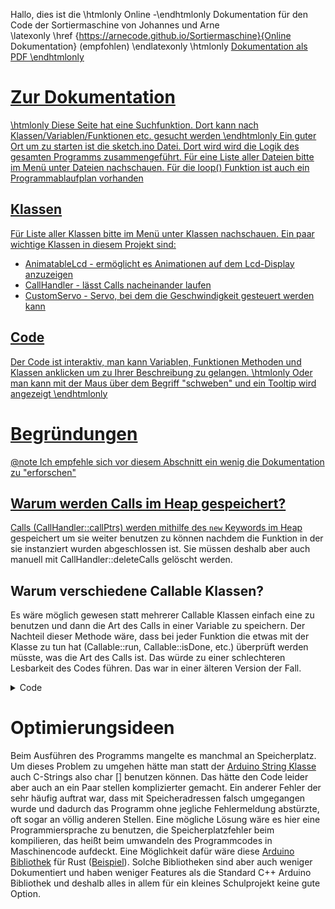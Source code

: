 Hallo, dies ist die \htmlonly Online -\endhtmlonly Dokumentation für den Code der Sortiermaschine von Johannes und Arne   
\latexonly \href {https://arnecode.github.io/Sortiermaschine}{Online Dokumentation} (empfohlen) \endlatexonly
\htmlonly <a href="doc.pdf">Dokumentation als PDF \endhtmlonly
# Zur Dokumentation
\htmlonly Diese Seite hat eine Suchfunktion. Dort kann nach Klassen/Variablen/Funktionen etc. gesucht werden  \endhtmlonly
Ein guter Ort um zu starten ist die sketch.ino Datei. Dort wird wird die Logik des gesamten Programms zusammengeführt. Für eine Liste aller Dateien bitte im Menü unter Dateien nachschauen.
Für die loop() Funktion ist auch ein Programmablaufplan vorhanden
## Klassen
Für Liste aller Klassen bitte im Menü unter Klassen nachschauen. 
Ein paar wichtige Klassen in diesem Projekt sind:
- AnimatableLcd - ermöglicht es Animationen auf dem Lcd-Display anzuzeigen
- CallHandler - lässt Calls nacheinander laufen
- CustomServo - Servo, bei dem die Geschwindigkeit gesteuert werden kann  
## Code
Der Code ist interaktiv, man kann Variablen, Funktionen Methoden und Klassen anklicken um zu Ihrer Beschreibung zu gelangen. \htmlonly Oder man kann mit der Maus über dem Begriff "schweben" und ein Tooltip wird angezeigt \endhtmlonly

# Begründungen
@note Ich empfehle sich vor diesem Abschnitt ein wenig die Dokumentation zu "erforschen"

## Warum werden Calls im Heap gespeichert?
Calls (CallHandler::callPtrs) werden mithilfe des ```new``` Keywords im <a href="https://www.geeksforgeeks.org/stack-vs-heap-memory-allocation/" target="_blank">Heap</a> gespeichert um sie weiter benutzen zu können nachdem die Funktion in der sie instanziert wurden abgeschlossen ist. Sie müssen deshalb aber auch manuell mit CallHandler::deleteCalls gelöscht werden.
## Warum verschiedene Callable Klassen? 

Es wäre möglich gewesen statt mehrerer Callable Klassen einfach eine zu benutzen und dann die Art des Calls in einer Variable zu speichern. Der Nachteil dieser Methode wäre, dass bei jeder Funktion die etwas mit der Klasse zu tun hat (Callable::run, Callable::isDone, etc.) überprüft werden müsste, was die Art des Calls ist. Das würde zu einer schlechteren Lesbarkeit des Codes führen. Das war in einer älteren Version der Fall.
<details>
<summary>Code</summary>
\code{.cpp}
class LcdHandler {
  public:
    enum AnimType {
      DOT,
      LOADING,
      NO_ANIMATION
    };
    struct LcdString {
      long duration;
      AnimType animType;
      String text;
      LcdString(String text, long duration, AnimType animType = NO_ANIMATION): text(text), duration(duration), animType(animType) {}
      operator String() const {
        return text;
      }
    };
    bool running = false;
  private:
    LcdString * currString;
    long t;
    LcdString * lastString;
    LcdString * lcdStrings;
    long stepDuration;
    long lastRefresh;
    void( * callback)(); //function pointer
  public:
    ~LcdHandler() {
      delete[] lcdStrings;
    }
    void init() {
      lcd.init();
      lcd.backlight();
      lcd.createChar(0, loading_empty_c);
      lcd.createChar(1, loading_full_c);
    }
    void setStrings(LcdString newLcdStrings[], size_t numStrings, void( * newCallback)() = NULL, int newStepDuration = 1000) {
      delete[] lcdStrings; //Speicherplatz frei machen
      lcdStrings = newLcdStrings;
      currString = newLcdStrings;
      lastString = newLcdStrings + numStrings - 1;
      t = millis();
      stepDuration = newStepDuration;
      lastRefresh = millis();
      running = true;
      callback = newCallback;
      prepareAnimation(currString);
    }
    void prepareAnimation(LcdString* currString) {
      switch (currString->animType) {
        case LOADING:
          stepDuration = currString->duration / 9;
          if (currString->text.length() > 16) {
            Serial.print("text given for loading animation is to long, text: ");
            Serial.println(*currString);
          }
          printCentered(*currString);
          lcd.setCursor(LOADING_BAR_OFFSET, 1);
          for (int i = 0; i < 8; i++) {
            lcd.write(0);
          }
          lcd.print("0% ");
          break;
        case DOT:
          printPretty(currString->text + String("   "));
          break;
        default:
          printPretty(*currString);
      }
    }
    void printCentered(String text, int length = -1, int row = 0) { //length<=16
      if (length == -1) {
        length = text.length();
      }
      int offset = (16 - length) / 2; //rundet immer ab, da int
      lcd.setCursor(offset, row);
      lcd.print(text);
    }
    void printPretty(String text) { //handelt zeilenumbrüche und schreibt zentriert
      lcd.clear();
      int length = text.length();
      if (length <= 16) {
        printCentered(text, length);
        return 0;
      }
      int spacePos = -1;
      for (int i = 15; i >= 0; i--) {
        if (text[i] == ' ') {
          spacePos = i;
          break;
        }
      }
      String row1, row2;
      if (spacePos != -1) {
        row1 = text.substring(0, spacePos);
        row2 = text.substring(spacePos + 1);
      } else {
        row1 = text.substring(0, 16);
        row2 = text.substring(16);
      }
      printCentered(row1, row1.length(), 0);
      printCentered(row2, row2.length(), 1);
    }
    void printAnimated() {
      long time = millis();
      AnimType type = currString->animType;
      if (type == DOT) {
        if ((time - lastRefresh) < stepDuration) {
          return;
        }
        lastRefresh = time;
        int numDots = ((time - t) / stepDuration) % 4;
        char dots[4];
        for (int i = 0; i < 3; i++) {
          if (i < numDots) {
            dots[i] = '.';
          } else {
            dots[i] = ' ';
          }
        }
        dots[3] = '\0';
        printPretty(currString->text + dots);
      } else if (type == LOADING) {
        short percent = (time - t) * 100 / currString->duration;
        if (time - lastRefresh > stepDuration) {
          short nToFill = percent * 8 / 100;
          if (nToFill == 0) {
            return;
          }
          lcd.setCursor(nToFill + LOADING_BAR_OFFSET - 1, 1);
          lcd.write(1);
          lastRefresh = time;
        }
        lcd.setCursor(8 + LOADING_BAR_OFFSET, 1);
        lcd.print(percent);
        lcd.print("%");
      } else {
        Serial.println("unknown animation type");
      }
    }
    void animate() {
      if (!running) {
        return;
      }
      int timePassed = millis() - t;
      if (timePassed > currString -> duration) {
        if (currString + 1 > lastString) {
          running = false;
          if (callback != NULL) {
            callback();
          }
          return;
        }
        currString++;
        t = millis();
        prepareAnimation(currString);
        return;
      }
      if (currString->animType == NO_ANIMATION) {
        return;
      }
      printAnimated();
    }
};
\endcode
</details>
 

# Optimierungsideen

Beim Ausführen des Programms mangelte es manchmal an Speicherplatz. Um dieses Problem zu umgehen hätte man statt der [Arduino String Klasse](https://www.arduino.cc/reference/de/language/variables/data-types/stringobject/) auch C-Strings also char [] benutzen können. Das hätte den Code leider aber auch an ein Paar stellen komplizierter gemacht. Ein anderer Fehler der sehr häufig auftrat war, dass mit Speicheradressen falsch umgegangen wurde und dadurch das Programm ohne jegliche Fehlermeldung abstürzte, oft sogar an völlig anderen Stellen. Eine mögliche Lösung wäre es hier eine Programmiersprache zu benutzen, die Speicherplatzfehler beim kompilieren, das heißt beim umwandeln des Programmcodes in Maschinencode aufdeckt. Eine Möglichkeit dafür wäre diese [Arduino Bibliothek](https://github.com/Rahix/avr-hal) für Rust ([Beispiel](https://creativcoder.dev/rust-on-arduino-uno)). Solche Bibliotheken sind aber auch weniger Dokumentiert und haben weniger Features als die Standard C++ Arduino Bibliothek und deshalb alles in allem für ein kleines Schulprojekt keine gute Option. 
